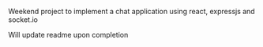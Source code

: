 Weekend project to implement a chat application using react, expressjs and socket.io


Will update readme upon completion
